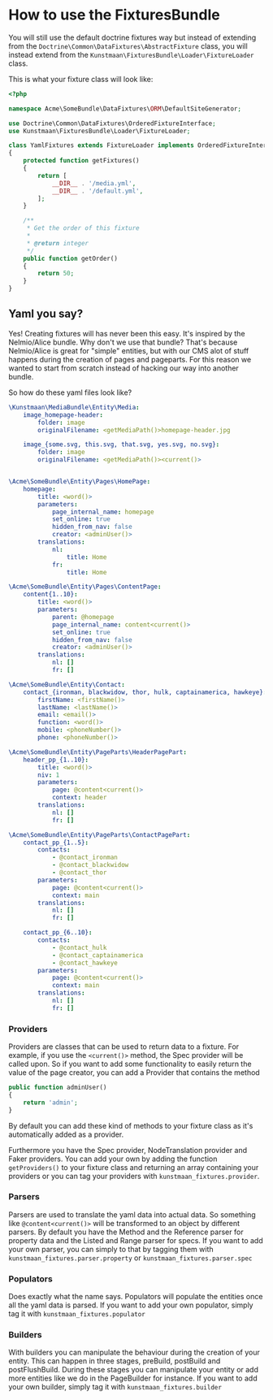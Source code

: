 # How to use the FixturesBundle

You will still use the default doctrine fixtures way but instead of extending from the `Doctrine\Common\DataFixtures\AbstractFixture` class, 
you will instead extend from the `Kunstmaan\FixturesBundle\Loader\FixtureLoader` class.
 
This is what your fixture class will look like:

```php
<?php

namespace Acme\SomeBundle\DataFixtures\ORM\DefaultSiteGenerator;

use Doctrine\Common\DataFixtures\OrderedFixtureInterface;
use Kunstmaan\FixturesBundle\Loader\FixtureLoader;

class YamlFixtures extends FixtureLoader implements OrderedFixtureInterface
{
    protected function getFixtures()
    {
        return [
            __DIR__ . '/media.yml',
            __DIR__ . '/default.yml',
        ];
    }

    /**
     * Get the order of this fixture
     *
     * @return integer
     */
    public function getOrder()
    {
        return 50;
    }
}
```

## Yaml you say?

Yes! Creating fixtures will has never been this easy. It's inspired by the Nelmio/Alice bundle. Why don't we use that bundle?
That's because Nelmio/Alice is great for "simple" entities, but with our CMS alot of stuff happens during the creation of pages and pageparts.
For this reason we wanted to start from scratch instead of hacking our way into another bundle.

So how do these yaml files look like?

```yaml
\Kunstmaan\MediaBundle\Entity\Media:
    image_homepage-header:
        folder: image
        originalFilename: <getMediaPath()>homepage-header.jpg

    image_{some.svg, this.svg, that.svg, yes.svg, no.svg}:
        folder: image
        originalFilename: <getMediaPath()><current()>


\Acme\SomeBundle\Entity\Pages\HomePage:
    homepage:
        title: <word()>
        parameters:
            page_internal_name: homepage
            set_online: true
            hidden_from_nav: false
            creator: <adminUser()>
        translations:
            nl:
                title: Home
            fr:
                title: Home

\Acme\SomeBundle\Entity\Pages\ContentPage:
    content{1..10}:
        title: <word()>
        parameters:
            parent: @homepage
            page_internal_name: content<current()>
            set_online: true
            hidden_from_nav: false
            creator: <adminUser()>
        translations:
            nl: []
            fr: []

\Acme\SomeBundle\Entity\Contact:
    contact_{ironman, blackwidow, thor, hulk, captainamerica, hawkeye}:
        firstName: <firstName()>
        lastName: <lastName()>
        email: <email()>
        function: <word()>
        mobile: <phoneNumber()>
        phone: <phoneNumber()>

\Acme\SomeBundle\Entity\PageParts\HeaderPagePart:
    header_pp_{1..10}:
        title: <word()>
        niv: 1
        parameters:
            page: @content<current()>
            context: header
        translations:
            nl: []
            fr: []

\Acme\SomeBundle\Entity\PageParts\ContactPagePart:
    contact_pp_{1..5}:
        contacts: 
            - @contact_ironman
            - @contact_blackwidow
            - @contact_thor
        parameters:
            page: @content<current()>
            context: main
        translations:
            nl: []
            fr: []

    contact_pp_{6..10}:
        contacts: 
            - @contact_hulk
            - @contact_captainamerica
            - @contact_hawkeye
        parameters:
            page: @content<current()>
            context: main
        translations:
            nl: []
            fr: []
```

### Providers

Providers are classes that can be used to return data to a fixture. For example, if you use the ```<current()>``` method, the Spec provider will be called upon.
So if you want to add some functionality to easily return the value of the page creator, you can add a Provider that contains the method

```php
public function adminUser()
{
    return 'admin';
}
```

By default you can add these kind of methods to your fixture class as it's automatically added as a provider.

Furthermore you have the Spec provider, NodeTranslation provider and Faker providers. You can add your own by adding the function ```getProviders()```
to your fixture class and returning an array containing your providers or you can tag your providers with ```kunstmaan_fixtures.provider```.

### Parsers

Parsers are used to translate the yaml data into actual data. So something like ```@content<current()>``` will be transformed to an object by different parsers.
By default you have the Method and the Reference parser for property data and the Listed and Range parser for specs. If you want to add your 
own parser, you can simply to that by tagging them with ```kunstmaan_fixtures.parser.property``` or ```kunstmaan_fixtures.parser.spec```

### Populators

Does exactly what the name says. Populators will populate the entities once all the yaml data is parsed. If you want to add your own populator, 
simply tag it with ```kunstmaan_fixtures.populator```

### Builders

With builders you can manipulate the behaviour during the creation of your entity. This can happen in three stages, preBuild, postBuild and postFlushBuild.
During these stages you can manipulate your entity or add more entities like we do in the PageBuilder for instance. If you want to add your own builder, 
simply tag it with ```kunstmaan_fixtures.builder```